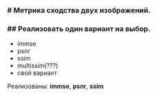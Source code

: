 ### # Метрика сходства двух изображений. 

### ## Реализовать один вариант на выбор.

- immse
- psnr
- ssim
- multissim(???)
- свой вариант

Реализованы: **immse**, **psnr**, **ssim**